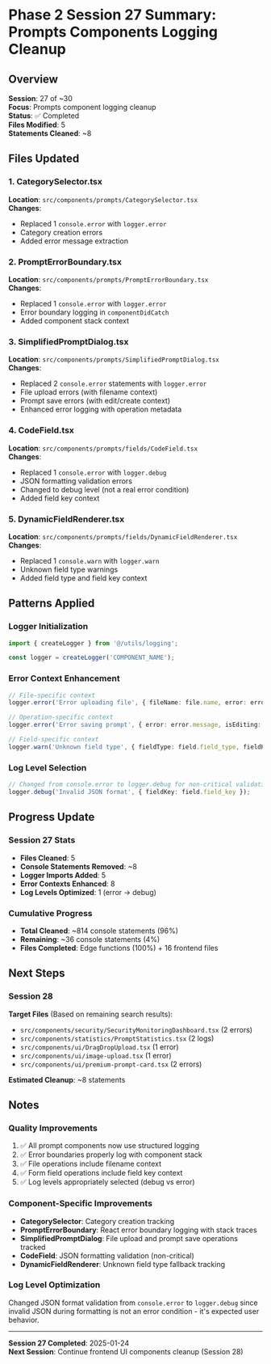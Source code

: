 # Phase 2 Session 27 Summary: Prompts Components Logging Cleanup

## Overview
**Session**: 27 of ~30  
**Focus**: Prompts component logging cleanup  
**Status**: ✅ Completed  
**Files Modified**: 5  
**Statements Cleaned**: ~8  

## Files Updated

### 1. CategorySelector.tsx
**Location**: `src/components/prompts/CategorySelector.tsx`  
**Changes**:
- Replaced 1 `console.error` with `logger.error`
- Category creation errors
- Added error message extraction

### 2. PromptErrorBoundary.tsx
**Location**: `src/components/prompts/PromptErrorBoundary.tsx`  
**Changes**:
- Replaced 1 `console.error` with `logger.error`
- Error boundary logging in `componentDidCatch`
- Added component stack context

### 3. SimplifiedPromptDialog.tsx
**Location**: `src/components/prompts/SimplifiedPromptDialog.tsx`  
**Changes**:
- Replaced 2 `console.error` statements with `logger.error`
- File upload errors (with filename context)
- Prompt save errors (with edit/create context)
- Enhanced error logging with operation metadata

### 4. CodeField.tsx
**Location**: `src/components/prompts/fields/CodeField.tsx`  
**Changes**:
- Replaced 1 `console.error` with `logger.debug`
- JSON formatting validation errors
- Changed to debug level (not a real error condition)
- Added field key context

### 5. DynamicFieldRenderer.tsx
**Location**: `src/components/prompts/fields/DynamicFieldRenderer.tsx`  
**Changes**:
- Replaced 1 `console.warn` with `logger.warn`
- Unknown field type warnings
- Added field type and field key context

## Patterns Applied

### Logger Initialization
```typescript
import { createLogger } from '@/utils/logging';

const logger = createLogger('COMPONENT_NAME');
```

### Error Context Enhancement
```typescript
// File-specific context
logger.error('Error uploading file', { fileName: file.name, error: error.message });

// Operation-specific context
logger.error('Error saving prompt', { error: error.message, isEditing: !!editingPrompt });

// Field-specific context
logger.warn('Unknown field type', { fieldType: field.field_type, fieldKey: field.field_key });
```

### Log Level Selection
```typescript
// Changed from console.error to logger.debug for non-critical validation
logger.debug('Invalid JSON format', { fieldKey: field.field_key });
```

## Progress Update

### Session 27 Stats
- **Files Cleaned**: 5
- **Console Statements Removed**: ~8
- **Logger Imports Added**: 5
- **Error Contexts Enhanced**: 8
- **Log Levels Optimized**: 1 (error → debug)

### Cumulative Progress
- **Total Cleaned**: ~814 console statements (96%)
- **Remaining**: ~36 console statements (4%)
- **Files Completed**: Edge functions (100%) + 16 frontend files

## Next Steps

### Session 28
**Target Files** (Based on remaining search results):
- `src/components/security/SecurityMonitoringDashboard.tsx` (2 errors)
- `src/components/statistics/PromptStatistics.tsx` (2 logs)
- `src/components/ui/DragDropUpload.tsx` (1 error)
- `src/components/ui/image-upload.tsx` (1 error)
- `src/components/ui/premium-prompt-card.tsx` (2 errors)

**Estimated Cleanup**: ~8 statements

## Notes

### Quality Improvements
1. ✅ All prompt components now use structured logging
2. ✅ Error boundaries properly log with component stack
3. ✅ File operations include filename context
4. ✅ Form field operations include field key context
5. ✅ Log levels appropriately selected (debug vs error)

### Component-Specific Improvements
- **CategorySelector**: Category creation tracking
- **PromptErrorBoundary**: React error boundary logging with stack traces
- **SimplifiedPromptDialog**: File upload and prompt save operations tracked
- **CodeField**: JSON formatting validation (non-critical)
- **DynamicFieldRenderer**: Unknown field type fallback tracking

### Log Level Optimization
Changed JSON format validation from `console.error` to `logger.debug` since invalid JSON during formatting is not an error condition - it's expected user behavior.

---

**Session 27 Completed**: 2025-01-24  
**Next Session**: Continue frontend UI components cleanup (Session 28)
